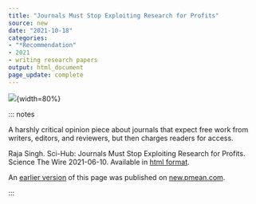 ```yaml
---
title: "Journals Must Stop Exploiting Research for Profits"
source: new
date: "2021-10-18"
categories:
- "*Recommendation"
- 2021
- writing research papers
output: html_document
page_update: complete
---
```


![](http://www.pmean.com/new-images/21/journal-profits-01.png){width=80%}

::: notes

A harshly critical opinion piece about journals that expect free work from writers, editors, and reviewers, but then charges readers for access.

Raja Singh. Sci-Hub: Journals Must Stop Exploiting Research for Profits. Science The Wire 2021-06-10. Available in [html format][sin1].

[sin1]: https://science.thewire.in/the-sciences/sci-hub-journals-must-stop-exploiting-research-for-profits

An [earlier version][sim2] of this page was published on [new.pmean.com][sim1].

[sim1]: http://new.pmean.com
[sim2]: http://new.pmean.com/journal-profits/

:::


